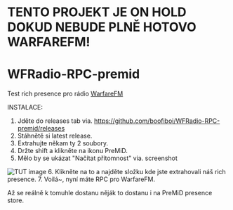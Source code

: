 # TENTO PROJEKT JE ON HOLD DOKUD NEBUDE PLNĚ HOTOVO WARFAREFM!

# WFRadio-RPC-premid

Test rich presence pro rádio [WarfareFM](https://www.warfaremc.torontocast.stream
)


INSTALACE:
1. Jděte do releases tab via. https://github.com/boofiboi/WFRadio-RPC-premid/releases
2. Stáhnětě si latest release.
3. Extrahujte někam ty 2 soubory.
4. Držte shift a klikněte na ikonu PreMiD.
5. Mělo by se ukázat "Načítat přítomnost" via. screenshot 

 ![TUT image](https://pays.host/uploads/79bf364d-36dd-4a70-a714-9fbad3be5772/Bp9KVEkb.png)
6. Klikněte na to a najděte složku kde jste extrahovali náš rich presence.
7. Voilá~, nyní máte RPC pro WarfareFM.


Až se reálně k tomuhle dostanu něják to dostanu i na PreMiD presence store.
